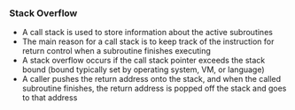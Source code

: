 ### Stack Overflow

- A call stack is used to store information about the active subroutines
- The main reason for a call stack is to keep track of the instruction for return control when a subroutine finishes executing
- A stack overflow occurs if the call stack pointer exceeds the stack bound (bound typically set by operating system, VM, or language)
- A caller pushes the return address onto the stack, and when the called subroutine finishes, the return address is popped off the stack and goes to that address
